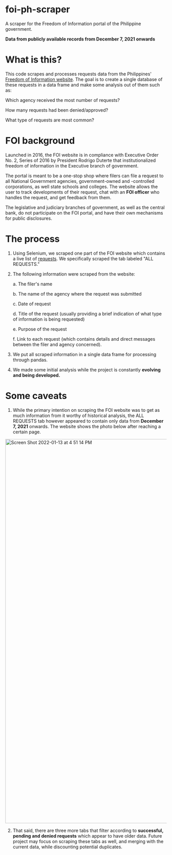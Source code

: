# foi-ph-scraper
A scraper for the Freedom of Information portal of the Philippine government.

**Data from publicly available records from December 7, 2021 onwards**

# What is this?

This code scrapes and processes requests data from the Philippines' [Freedom of Information website](www.foi.gov.ph). The goal is to create a single 
database of these requests in a data frame and make some analysis out of them such as:

Which agency received the most number of requests?

How many requests had been denied/approved?

What type of requests are most common?

# FOI background

Launched in 2016, the FOI website is in compliance with Executive Order No. 2, Series of 2016 by President Rodrigo Duterte that institutionalized 
freedom of information in the Executive branch of government.

The portal is meant to be a one-stop shop where filers can file a request to all National Government agencies, government-owned and -controlled corporations,
as well state schools and colleges. The website allows the user to track developments of their request, chat with an **FOI officer** who handles the request,
and get feedback from them.

The legislative and judiciary branches of government, as well as the central bank, do not participate on the FOI portal, and have their own mechanisms for
public disclosures.

# The process

1. Using Selenium, we scraped one part of the FOI website which contains a live list of [requests](www.foi.gov.ph/requests). We specifically scraped 
the tab labeled "ALL REQUESTS."

2. The following information were scraped from the website:

      a. The filer's name
      
      b. The name of the agency where the request was submitted
      
      c. Date of request
      
      d. Title of the request (usually providing a brief indication of what type of information is being requested)

      e. Purpose of the request
      
      f. Link to each request (which contains details and direct messages between the filer and agency concerned).

3. We put all scraped information in a single data frame for processing through pandas.

4. We made some initial analysis while the project is constantly **evolving and being developed.**

# Some caveats

1. While the primary intention on scraping the FOI website was to get as much information from it worthy of historical analysis, the ALL REQUESTS tab
however appeared to contain only data from **December 7, 2021** onwards. The website shows the photo below after reaching a certain page.

<img width="1200" alt="Screen Shot 2022-01-13 at 4 51 14 PM" src="https://user-images.githubusercontent.com/87161563/149607477-4a973191-86a5-4e68-8dfa-737bb1993697.png">

2. That said, there are three more tabs that filter according to **successful, pending and denied requests** which appear to have older data. Future project
may focus on scraping these tabs as well, and merging with the current data, while discounting potential duplicates.
